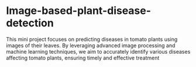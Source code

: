 # Image-based-plant-disease-detection
This mini project focuses on predicting diseases in tomato plants using images of their leaves. By leveraging advanced image processing and machine learning techniques, we aim to accurately identify various diseases affecting tomato plants, ensuring timely and effective treatment
